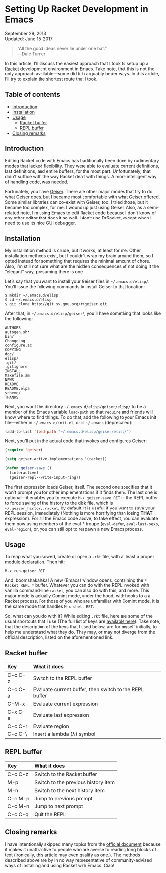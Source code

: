 Setting Up Racket Development in Emacs
======================================

<div class="center">September 29, 2013</div>
<div class="center">Updated: June 15, 2017</div>

>“All the good ideas never lie under one hat.”<br>
>―Dale Turner

In this article, I’ll discuss the easiest approach that I took to setup up
a [Racket](https://racket-lang.org) development environment in Emacs. Take note, that this is not
the only approach available—some did it in arguably better ways. In this article, I’ll try to
explain the shortest route that I took.


Table of contents
-----------------

- [Introduction](#introduction)
- [Installation](#installation)
- [Usage](#usage)
  + [Racket buffer](#racketbuffer)
  + [REPL buffer](#replbuffer)
- [Closing remarks](#closing)


Introduction <a name="introduction"></a>
----------------------------------------

Editing Racket code with Emacs has traditionally been done by rudimentary modes that lacked
flexibility. They were able to evaluate current definitions, last definitions, and entire buffers,
for the most part. Unfortunately, that didn’t suffice with the way Racket dealt with things. A more
intelligent way of handling code, was needed.

Fortunately, you have [Geiser](http://www.nongnu.org/geiser/). There are other major modes that try
to do what Geiser does, but I became most comfortable with what Geiser offered. Some similar
libraries can co-exist with Geiser, too. I tried those, but it became too complex, for me. I wound
up just using Geiser. Also, as a semi-related note, I’m using Emacs to edit Racket code because I
don’t know of any other editor that does it so well. I don’t use DrRacket, except when I need to use
its nice GUI debugger.


Installation <a name="installation"></a>
----------------------------------------

My installation method is crude, but it works, at least for me. Other installation methods exist,
but I couldn’t wrap my brain around them, so I opted instead for something that requires the minimal
amount of chore. Also, I’m still not sure what are the hidden consequences of not doing it the
“elegant” way, presuming there is one.

Let’s say that you want to install your Geiser files in `~/.emacs.d/elisp/`. You’ll issue the
following commands to install Geiser to that location:

    $ mkdir ~/.emacs.d/elisp
    $ cd ~/.emacs.d/elisp
    $ git clone http://git.sv.gnu.org/r/geiser.git

After that, in `~/.emacs.d/elisp/geiser/`, you’ll have something that looks like the following:

```
AUTHORS
autogen.sh*
bin/
ChangeLog
configure.ac
COPYING
doc/
elisp/
.git/
.gitignore
INSTALL
Makefile.am
NEWS
README
README.elpa
scheme/
THANKS
```

Next, you want the directory `~/.emacs.d/elisp/geiser/elisp/` to be a member of the Emacs variable
`load-path` so that `require` and friends will know where to find things. To do that, add the
following to your Emacs init file—either in `~/.emacs.d/init.el`, or in `~/.emacs` (deprecated):

```lisp
(add-to-list 'load-path "~/.emacs.d/elisp/geiser/elisp/")
```

Next, you’ll put in the actual code that invokes and configures Geiser:

```lisp
(require 'geiser)

(setq geiser-active-implementations '(racket))

(defun geiser-save ()
  (interactive)
  (geiser-repl--write-input-ring))
```

The first expression loads Geiser, itself. The second one specifies that it won’t prompt you for
other implementations if it finds them. The last one is optional—it enables you to execute `M-x
geiser-save RET` in the REPL buffer to force saving of the history to the disk file, which is
`~/.geiser_history.racket`, by default. It is useful if you want to save your REPL session,
immediately (Nothing is more horrifying than losing **THAT** expression). For all the Emacs code
above, to take effect, you can evaluate them now using members of the eval-* troupe (`eval-defun`,
`eval-last-sexp`, `eval-region`), or, you can still opt to respawn a new Emacs process.


Usage <a name="usage"></a>
--------------------------

To reap what you sowed, create or open a `.rkt` file, with at least a proper module
declaration. Then hit:

    M-x run-geiser RET

And, boomshakalaka! A new (Emacs) window opens, containing the `* Racket REPL *` buffer. Whatever
you can do with the REPL invoked with vanilla command-line `racket`, you can also do with this, and
more. This major mode is actually Comint mode, under the hood, with hooks to a a Racket process. For
those of you who are unfamiliar with Comint mode, it is the same mode that handles `M-x shell RET`.

So, what can you do with it? While editing `.rkt` file, here are some of the usual shortcuts that I
use (The full list of keys
are [available here](http://www.nongnu.org/geiser/geiser_5.html#Cheat-sheet)). Take note, that the
description of the keys that I used below, are for myself initially, to help me understand what they
do. They may, or may not diverge from the official description, listed on the aforementioned link.


Racket buffer <a name="racketbuffer"></a>
-----------------------------------------

| Key     | What it does                                            |
| :------ | :------------------------------------------------------ |
| C-c C-z | Switch to the REPL buffer                               |
| C-c C-a | Evaluate current buffer, then switch to the REPL buffer |
| C-M-x   | Evaluate current expression                             |
| C-x C-e | Evaluate last expression                                |
| C-c C-r | Evaluate region                                         |
| C-c C-\ | Insert a lambda (λ) symbol                              |


REPL buffer <a name="replbuffer"></a>
-------------------------------------

| Key     | What it does                        |
| :------ | :---------------------------------- |
| C-c C-z | Switch to the Racket buffer         |
| M-p     | Switch to the previous history item |
| M-n     | Switch to the next history item     |
| C-c M-p | Jump to previous prompt             |
| C-c M-n | Jump to next prompt                 |
| C-c C-q | Quit the REPL                       |


Closing remarks <a name="closing"></a>
--------------------------------------

I have intentionally skipped many topics from the [official document](http://www.nongnu.org/geiser/)
because it makes it unattractive to people who are averse to reading long blocks of text
(ironically, this article may even qualify as one.). The methods described above are by in no way
representative of community-advised ways of installing and using Racket with Emacs. Ciao!
